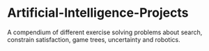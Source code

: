 # Artificial-Intelligence-Projects
A compendium of different exercise solving problems about search, constrain satisfaction, game trees, uncertainty and robotics.
